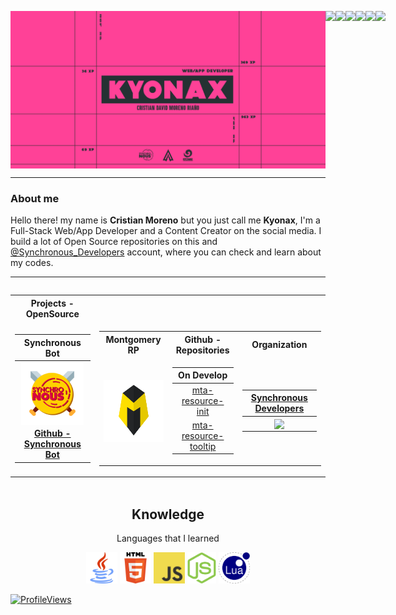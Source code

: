 <div align="center">
<p style="display:flex;justify-content:space-between">
<img src="https://github.com/Kyonax/Kyonax/blob/master/src/gifs/Github_Readme_Kyonax.gif">
<br>
<a href="https://www.twitch.tv/synk_kyonax"style="text-decoration: none">
<img src="https://img.shields.io/twitch/status/synk_kyonax">
</a>
<a href="https://www.paypal.com/cgi-bin/webscr?cmd=_s-xclick&hosted_button_id=5LY2Y46Q7DSWL&source=url"style="text-decoration: none">
<img src="https://img.shields.io/badge/Donate-PayPal-green.svg">
</a> 
<a href="https://www.facebook.com/MrKyonax"style="text-decoration: none">
<img src="https://img.shields.io/badge/MrKyonax-facebook-blue">
</a>
<a href="https://discord.gg/vSvgHvk" style="text-decoration: none">
<img src="https://img.shields.io/discord/623715606184722442?color=blueviolet&label=Server&logo=discord">
</a>
<a href="https://github.com/Kyonax?tab=followers"style="text-decoration: none">
<img src="https://img.shields.io/github/followers/Kyonax?style=social">
</a>
<a href="https://twitter.com/intent/follow?screen_name=Synk_Kyo"style="text-decoration: none">
<img src="https://img.shields.io/twitter/follow/Synk_Kyo?style=social">
</a>
</p>
</div>

---

### About me

Hello there! my name is **Cristian Moreno** but you just call me **Kyonax**, I'm a Full-Stack Web/App Developer and a Content Creator on the social media. I build a lot of Open Source repositories on this and [@Synchronous_Developers](https://github.com/SynchronousTeam) account, where you can check and learn about my codes.

---

<table style="width:100%;display:inline-block;align:center">
<tr><th><b>Projects - OpenSource</b></th></tr>
<tr style="width:100%"><td style="align:center">

|                                                                                 **Synchronous Bot**                                                                                 |
| :---------------------------------------------------------------------------------------------------------------------------------------------------------------------------------: |
| <img align='center' src='https://github.com/Kyonax/bot-discord-synchronous/blob/master/database/multimedia/images/demo/logo/Image_Logo_Discord_Bot_Synchronous.png' height='100px'> |
|                                    <a href="https://github.com/Kyonax/bot-discord-synchronous" target="_blank">**Github - Synchronous Bot**</a>                                     |

</td>
<td>

<table>
<tr><th style="align:center"><b>Montgomery RP</b></th><th style="align:center"><b>Github - Repositories</b></th><th style="align-center"><b>Organization</b></th></tr>
<tr><td>

<img align='center' src='https://github.com/SynchronousTeam/mta-resource-init/blob/master/login/src/images/Image_Logo_Montgomery.png' height='100px'>

</td>

<td>

|                                 **On Develop**                                  |
| :-----------------------------------------------------------------------------: |
|    [mta-resource-init](https://github.com/SynchronousTeam/mta-resource-init)    |
| [mta-resource-tooltip](https://github.com/SynchronousTeam/mta-resource-tooltip) |

</td>
<td>

|                           <a href="https://github.com/SynchronousTeam" target="_blank">**Synchronous Developers**</a>                            |
| :----------------------------------------------------------------------------------------------------------------------------------------------: |
| <img align='center' src='https://avatars0.githubusercontent.com/u/67395523?s=400&u=619287262bf85f55ae620e572f0b860cf85a3a8f&v=4' height='100px'> |

</td>
</tr>
</table>

</td>
</tr>
</table>

<h2 align="center">Knowledge</h2>
<p align="center">Languages that I learned</p>

<div align="center">
<img src='https://github.com/Kyonax/Kyonax/blob/master/src/images/Image_Logo_Java.png' height='50px'>
<img src='https://github.com/Kyonax/Kyonax/blob/master/src/images/Image_Logo_Html.png' height='50px'>
<img src='https://github.com/Kyonax/Kyonax/blob/master/src/images/Image_Logo_Js.jpg' height='50px'>
<img src='https://github.com/Kyonax/Kyonax/blob/master/src/images/Image_Logo_NodeJs.png' height='50px'>
<img src='https://github.com/Kyonax/Kyonax/blob/master/src/images/Image_Logo_Lua.png' height='50px'>
</div>

[![ProfileViews](http://hits.dwyl.com/Kyonax/Kyonax.svg)](http://hits.dwyl.com/Kyonax/Kyonax)
